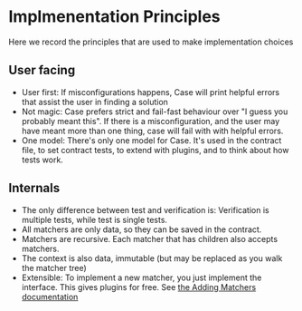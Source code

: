 # Implmenentation Principles

Here we record the principles that are used to make implementation choices

## User facing

- User first: If misconfigurations happens, Case will print helpful errors that assist the user in finding a solution
- Not magic: Case prefers strict and fail-fast behaviour over "I guess you probably meant this".
  If there is a misconfiguration, and the user may have meant more than one thing, case will fail with with helpful errors.
- One model: There's only one model for Case. It's used in the contract file, to set contract tests, to extend with plugins, and to think about how tests work.

## Internals

- The only difference between test and verification is: Verification is multiple tests, while test is single tests.
- All matchers are only data, so they can be saved in the contract.
- Matchers are recursive. Each matcher that has children also accepts matchers.
- The context is also data, immutable (but may be replaced as you walk the matcher tree)
- Extensible: To implement a new matcher, you just implement the interface. This gives plugins for free. See [the Adding Matchers documentation](./AddingMatchers.md)

